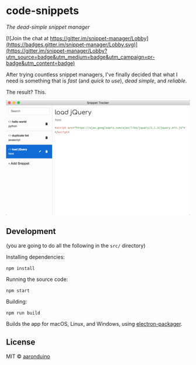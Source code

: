 # code-snippets
_The dead-simple snippet manager_

[![Join the chat at https://gitter.im/snippet-manager/Lobby](https://badges.gitter.im/snippet-manager/Lobby.svg)](https://gitter.im/snippet-manager/Lobby?utm_source=badge&utm_medium=badge&utm_campaign=pr-badge&utm_content=badge)

After trying countless snippet managers, I've finally decided that what I need is something that is _fast_ (and _quick to use_), _dead simple_, and _reliable_.

The result? This.

![screenshot](https://raw.githubusercontent.com/aaronduino/snippet-manager/master/screenshot.png)

## Development
(you are going to do all the following in the `src/` directory)


Installing dependencies:
```
npm install
```

Running the source code:
```
npm start
```

Building:
```
npm run build
```

Builds the app for macOS, Linux, and Windows, using [electron-packager](https://github.com/electron-userland/electron-packager).


## License

MIT © [aaronduino](http://aaronduino.github.io/code_snippets)
